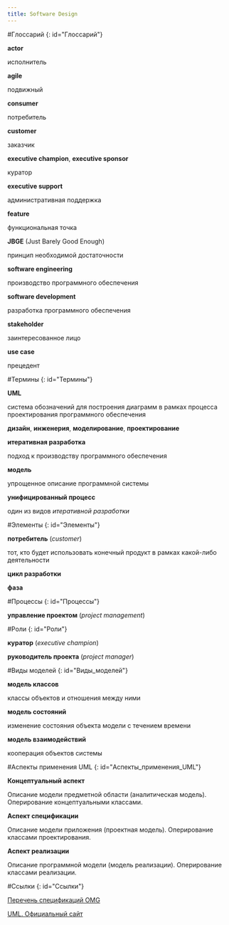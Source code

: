```yaml
---
title: Software Design
---
```


#Глоссарий
{: id="Глоссарий"}

**actor**

исполнитель

**agile**

подвижный

**consumer**

потребитель

**customer**

заказчик

**executive champion**, **executive sponsor**

куратор

**executive support**

административная поддержка

**feature**

функциональная точка

**JBGE** (Just Barely Good Enough)

принцип необходимой достаточности

**software engineering**

производство программного обеспечения

**software development**

разработка программного обеспечения

**stakeholder**

заинтересованное лицо

**use case**

прецедент

#Термины
{: id="Термины"}

**UML**

система обозначений для построения диаграмм в рамках процесса проектирования программного обеспечения

**дизайн**, **инженерия**, **моделирование**, **проектирование**

**итеративная разработка**

подход к производству программного обеспечения

**модель**

упрощенное описание программной системы

**унифицированный процесс**

один из видов *итеративной разработки*

#Элементы
{: id="Элементы"}

**потребитель** (*customer*)

тот, кто будет использовать конечный продукт в рамках какой-либо деятельности

**цикл разработки**

**фаза**

#Процессы
{: id="Процессы"}

**управление проектом** (*project management*)

#Роли
{: id="Роли"}

**куратор** (*executive champion*)

**руководитель проекта** (*project manager*)

#Виды моделей
{: id="Виды_моделей"}

**модель классов**

классы объектов и отношения между ними

**модель состояний**

изменение состояния объекта модели с течением времени

**модель взаимодействий**

кооперация объектов системы

#Аспекты применения UML
{: id="Аспекты_применения_UML"}

**Концептуальный аспект**

Описание модели предметной области (аналитическая модель). Оперирование концептуальными классами.

**Аспект спецификации**

Описание модели приложения (проектная модель). Оперирование классами проектирования.

**Аспект реализации**

Описание программной модели (модель реализации). Оперирование классами реализации.

#Ссылки
{: id="Ссылки"}

[Перечень спецификаций OMG](http://www.omg.org/spec/)

[UML. Официальный сайт](http://uml.org)
